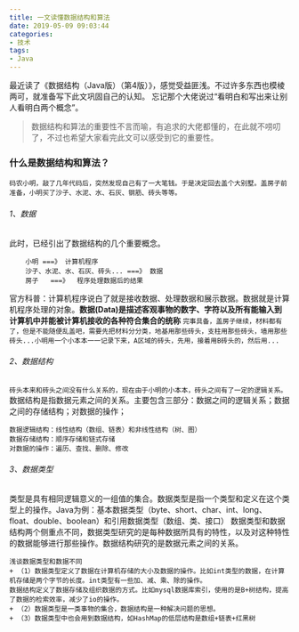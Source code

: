 ```yaml
---
title: 一文读懂数据结构和算法
date: 2019-05-09 09:03:44
categories: 
- 技术
tags:
- Java
---
```

最近读了《数据结构（Java版）（第4版）》，感觉受益匪浅。不过许多东西也模棱两可，就准备写下此文巩固自己的认知。
忘记那个大佬说过“看明白和写出来让别人看明白两个概念”。
<!-- more -->
> 数据结构和算法的重要性不言而喻，有追求的大佬都懂的，在此就不唠叨了，不过也希望大家看完此文可以感受到它的重要性。

### 什么是数据结构和算法？
`码农小明，敲了几年代码后，突然发现自己有了一大笔钱。于是决定回去盖个大别墅。盖房子前准备，小明买了沙子、水泥、水、石灰、钢筋、砖头等等。`
###### 1、数据
此时，已经引出了数据结构的几个重要概念。
```
    小明 ===》 计算机程序  
    沙子、水泥、水、石灰、砖头... ===》 数据
    房子   ===》  程序处理数据后的结果
```
官方科普：计算机程序说白了就是接收数据、处理数据和展示数据。数据就是计算机程序处理的对象。**数据(Data)是描述客观事物的数字、字符以及所有能输入到计算机中并能被计算机接收的各种符合集合的统称**
`完事具备，盖房子继续，材料都有了，但是不能随便乱盖吧，需要先把材料分分类，地基用那些砖头，支柱用那些砖头，墙用那些砖头...小明用一个小本本一一记录下来，A区域的砖头，先用，接着用B砖头的，然后用...`
###### 2、数据结构
`砖头本来和砖头之间没有什么关系的，现在由于小明的小本本，砖头之间有了一定的逻辑关系。`
数据结构是指数据元素之间的关系。主要包含三部分：数据之间的逻辑关系；数据之间的存储结构；对数据的操作；
```
数据逻辑结构：线性结构（数组、链表）和非线性结构（树、图）
数据存储结构：顺序存储和链式存储
对数据的操作：遍历、查找、删除、修改
```
###### 3、数据类型
类型是具有相同逻辑意义的一组值的集合。数据类型是指一个类型和定义在这个类型上的操作。Java为例：基本数据类型（byte、short、char、int、long、float、double、boolean）和引用数据类型（数组、类、接口）
数据类型和数据结构两个侧重点不同，数据类型研究的是每种数据所具有的特性，以及对这种特性的数据能够进行那些操作。数据结构研究的是数据元素之间的关系。
```
浅谈数据类型和数据不同
+ （1）数据类型定义了数据在计算机存储的大小及数据的操作。比如int类型的数据，在计算机存储是两个字节的长度。int类型有一些加、减、乘、除的操作。
数据结构定义了数据存储及组织数据的方式。比如mysql数据库索引，使用的是B+树结构，提高了数据的检索效率，减少了io的操作。
+ （2）数据类型是一类事物的集合，数据结构是一种解决问题的思想。
+ （3）数据类型中也会用到数据结构，如HashMap的低层结构是数组+链表+红黑树
```
